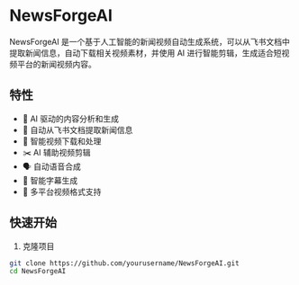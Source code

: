 # NewsForgeAI

NewsForgeAI 是一个基于人工智能的新闻视频自动生成系统，可以从飞书文档中提取新闻信息，自动下载相关视频素材，并使用 AI 进行智能剪辑，生成适合短视频平台的新闻视频内容。

## 特性

- 🤖 AI 驱动的内容分析和生成
- 📝 自动从飞书文档提取新闻信息
- 🎥 智能视频下载和处理
- ✂️ AI 辅助视频剪辑
- 🗣️ 自动语音合成
- 💬 智能字幕生成
- 🎨 多平台视频格式支持

## 快速开始

1. 克隆项目
```bash
git clone https://github.com/yourusername/NewsForgeAI.git
cd NewsForgeAI